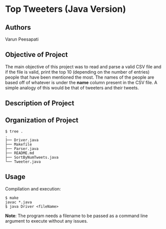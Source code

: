 # Top Tweeters (Java Version)

## Authors
Varun Peesapati

## Objective of Project
The main objective of this project was to read and parse a valid CSV file and if the file is valid, print the top 10 (depending on the number of entries) people that have been mentioned the most. The names of the people are based off of whatever is under the **name** column present in the CSV file. A simple analogy of this would be that of tweeters and their tweets.

## Description of Project

## Organization of Project
```
$ tree .
.
├── Driver.java
├── Makefile
├── Parser.java
├── README.md
├── SortByNumTweets.java
└── Tweeter.java
```

## Usage
Compilation and execution:
```
$ make
javac *.java
$ java Driver <fileName>
```
**Note**: The program needs a filename to be passed as a command line argument to execute without any issues.
